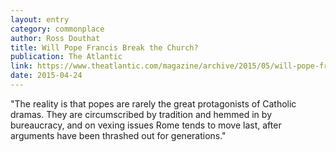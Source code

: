 ```yaml
---
layout: entry
category: commonplace
author: Ross Douthat
title: Will Pope Francis Break the Church?
publication: The Atlantic
link: https://www.theatlantic.com/magazine/archive/2015/05/will-pope-francis-break-the-church/389516/
date: 2015-04-24
---
```


"The reality is that popes are rarely the great protagonists of Catholic dramas. They are circumscribed by tradition and hemmed in by bureaucracy, and on vexing issues Rome tends to move last, after arguments have been thrashed out for generations."
 
 
